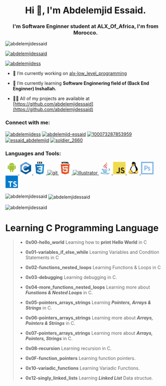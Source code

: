 <h1 align="center">Hi 👋, I'm Abdelemjid Essaid.</h1>
<h3 align="center">I'm Software Enginner student at ALX_Of_Africa, I'm from Morocco.</h3>

<p align="left"> <img src="https://komarev.com/ghpvc/?username=abdelemjidessaid&label=Profile%20views&color=0e75b6&style=flat" alt="abdelemjidessaid" /> </p>

<p align="left"> <a href="https://github.com/ryo-ma/github-profile-trophy"><img src="https://github-profile-trophy.vercel.app/?username=abdelemjidessaid" alt="abdelemjidessaid" /></a> </p>

<p align="left"> <a href="https://twitter.com/abdelemjidess" target="blank"><img src="https://img.shields.io/twitter/follow/abdelemjidess?logo=twitter&style=for-the-badge" alt="abdelemjidess" /></a> </p>

- 🔭 I’m currently working on [alx-low_level_programming](https://github.com/abdelemjidessaid/alx-low_level_programming/tree/63827b4a58b1d1d1bbe83df9ba0c440365aa88fe)

- 🌱 I’m currently learning **Software Enginnering field of (Back End Enginner) Inshallah.**

- 👨‍💻 All of my projects are available at [https://github.com/abdelemjidessaid](https://github.com/abdelemjidessaid)

<h3 align="left">Connect with me:</h3>
<p align="left">
<a href="https://twitter.com/abdelemjidess" target="blank"><img align="center" src="https://raw.githubusercontent.com/rahuldkjain/github-profile-readme-generator/master/src/images/icons/Social/twitter.svg" alt="abdelemjidess" height="30" width="40" /></a>
<a href="https://linkedin.com/in/abdelemjid-essaid" target="blank"><img align="center" src="https://raw.githubusercontent.com/rahuldkjain/github-profile-readme-generator/master/src/images/icons/Social/linked-in-alt.svg" alt="abdelemjid-essaid" height="30" width="40" /></a>
<a href="https://fb.com/100073287853959" target="blank"><img align="center" src="https://raw.githubusercontent.com/rahuldkjain/github-profile-readme-generator/master/src/images/icons/Social/facebook.svg" alt="100073287853959" height="30" width="40" /></a>
<a href="https://instagram.com/essaid_abdelemjid" target="blank"><img align="center" src="https://raw.githubusercontent.com/rahuldkjain/github-profile-readme-generator/master/src/images/icons/Social/instagram.svg" alt="essaid_abdelemjid" height="30" width="40" /></a>
<a href="https://www.hackerrank.com/soldier_2660" target="blank"><img align="center" src="https://raw.githubusercontent.com/rahuldkjain/github-profile-readme-generator/master/src/images/icons/Social/hackerrank.svg" alt="soldier_2660" height="30" width="40" /></a>
</p>

<h3 align="left">Languages and Tools:</h3>
<p align="left"> <a href="https://developer.android.com" target="_blank" rel="noreferrer"> <img src="https://raw.githubusercontent.com/devicons/devicon/master/icons/android/android-original-wordmark.svg" alt="android" width="40" height="40"/> </a> <a href="https://www.cprogramming.com/" target="_blank" rel="noreferrer"> <img src="https://raw.githubusercontent.com/devicons/devicon/master/icons/c/c-original.svg" alt="c" width="40" height="40"/> </a> <a href="https://www.w3schools.com/css/" target="_blank" rel="noreferrer"> <img src="https://raw.githubusercontent.com/devicons/devicon/master/icons/css3/css3-original-wordmark.svg" alt="css3" width="40" height="40"/> </a> <a href="https://git-scm.com/" target="_blank" rel="noreferrer"> <img src="https://www.vectorlogo.zone/logos/git-scm/git-scm-icon.svg" alt="git" width="40" height="40"/> </a> <a href="https://www.w3.org/html/" target="_blank" rel="noreferrer"> <img src="https://raw.githubusercontent.com/devicons/devicon/master/icons/html5/html5-original-wordmark.svg" alt="html5" width="40" height="40"/> </a> <a href="https://www.adobe.com/in/products/illustrator.html" target="_blank" rel="noreferrer"> <img src="https://www.vectorlogo.zone/logos/adobe_illustrator/adobe_illustrator-icon.svg" alt="illustrator" width="40" height="40"/> </a> <a href="https://www.java.com" target="_blank" rel="noreferrer"> <img src="https://raw.githubusercontent.com/devicons/devicon/master/icons/java/java-original.svg" alt="java" width="40" height="40"/> </a> <a href="https://developer.mozilla.org/en-US/docs/Web/JavaScript" target="_blank" rel="noreferrer"> <img src="https://raw.githubusercontent.com/devicons/devicon/master/icons/javascript/javascript-original.svg" alt="javascript" width="40" height="40"/> </a> <a href="https://www.linux.org/" target="_blank" rel="noreferrer"> <img src="https://raw.githubusercontent.com/devicons/devicon/master/icons/linux/linux-original.svg" alt="linux" width="40" height="40"/> </a> <a href="https://www.photoshop.com/en" target="_blank" rel="noreferrer"> <img src="https://raw.githubusercontent.com/devicons/devicon/master/icons/photoshop/photoshop-line.svg" alt="photoshop" width="40" height="40"/> </a> <a href="https://www.typescriptlang.org/" target="_blank" rel="noreferrer"> <img src="https://raw.githubusercontent.com/devicons/devicon/master/icons/typescript/typescript-original.svg" alt="typescript" width="40" height="40"/> </a> </p>

<p><img align="left" src="https://github-readme-stats.vercel.app/api/top-langs?username=abdelemjidessaid&show_icons=true&locale=en&layout=compact" alt="abdelemjidessaid" /></p>

<p>&nbsp;<img align="center" src="https://github-readme-stats.vercel.app/api?username=abdelemjidessaid&show_icons=true&locale=en" alt="abdelemjidessaid" /></p>

<p><img align="center" src="https://github-readme-streak-stats.herokuapp.com/?user=abdelemjidessaid&" alt="abdelemjidessaid" /></p>




# Learning C Programming Language

> - **0x00-hello_world** Learning how to **print Hello World** in C
>
> - **0x01-variables_if_else_while** Learning Variables and Condition Statements in C
>
> - **0x02-functions_nested_loops** Learning Functions & Loops in C
>
> - **0x03-debugging** Learning debugging in C.
>
> - **0x04-more_functions_nested_loops** Learning more about ***Funstions & Nested Loops*** in C.
>
> - **0x05-pointers_arrays_strings** Learning ***Pointers, Arrays & Strings*** in C.
>
> - **0x06-pointers_arrays_strings** Learning more about ***Arrays, Pointers & Strings*** in C.
>
> - **0x07-pointers_arrays_strings** Learning more about ***Arrays, Pointers, Strings*** in C.
>
> - **0x08-recursion** Learning recursion in C.
>
> - **0x0F-function_pointers** Learning function pointers.
>
> - **0x10-variadic_functions** Learning Variadic Functions.
>
> - **0x12-singly_linked_lists** Learning ___Linked List___ Data structue.
